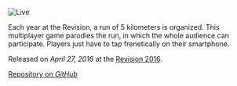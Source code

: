 ![Live](https://www.youtube.com/embed/rFI3Rdb3sss?start=197 "iframe,16:9")

Each year at the Revision, a run of 5 kilometers is organized. This multiplayer game parodies the run, in which the whole audience can participate. Players just have to tap frenetically on their smartphone.

Released on *April 27, 2016* at the [Revision 2016](https://2016.revision-party.net/).

[Repository on *GitHub*](https://github.com/KoltesDigital/5k-Run-Simulator)
